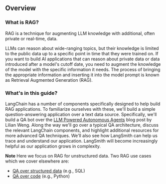 ## Overview

### What is RAG?

RAG is a technique for augmenting LLM knowledge with additional, often private or real-time, data.

LLMs can reason about wide-ranging topics, but their knowledge is limited to the public data up to a specific point in time that they were trained on. If you want to build AI applications that can reason about private data or data introduced after a model's cutoff date, you need to augment the knowledge of the model with the specific information it needs. The process of bringing the appropriate information and inserting it into the model prompt is known as Retrieval Augmented Generation (RAG).

### What's in this guide?

LangChain has a number of components specifically designed to help build RAG applications. To familiarize ourselves with these, we'll build a simple question-answering application over a text data source. Specifically, we'll build a QA bot over the [LLM Powered Autonomous Agents](https://lilianweng.github.io/posts/2023-06-23-agent/) blog post by Lilian Weng. Along the way we'll go over a typical QA architecture, discuss the relevant LangChain components, and highlight additional resources for more advanced QA techniques. We'll also see how LangSmith can help us trace and understand our application. LangSmith will become increasingly helpful as our application grows in complexity.

**Note**
Here we focus on RAG for unstructured data. Two RAG use cases which we cover elsewhere are:
- [QA over structured data](/docs/use_cases/qa_structured/sql) (e.g., SQL)
- [QA over code](/docs/use_cases/question_answering/code_understanding) (e.g., Python)
